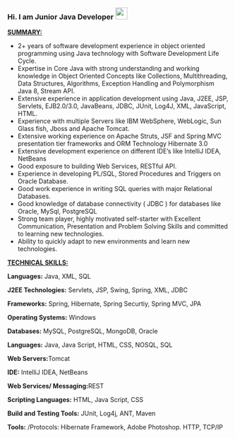 ### Hi. I am Junior Java Developer <img src=https://www.pngall.com/wp-content/uploads/2016/05/Java-PNG-Image.png width=27px>

<p><u><strong>SUMMARY:</strong></u></p>

<ul>
	<li>2+ years of software development experience in object oriented programming using Java technology with Software Development Life Cycle.</li>
	<li>Expertise in Core Java with strong understanding and working knowledge in Object Oriented Concepts like Collections, Multithreading, Data Structures, Algorithms, Exception Handling and Polymorphism Java 8, Stream API.</li>
	<li>Extensive experience in application development using Java, J2EE, JSP, Servlets, EJB2.0/3.0, JavaBeans, JDBC, JUnit, Log4J, XML, JavaScript, HTML.</li>
	<li>Experience with multiple Servers like IBM WebSphere, WebLogic, Sun Glass fish, Jboss and Apache Tomcat.</li>
	<li>Extensive working experience on Apache Struts, JSF and Spring MVC presentation tier frameworks and ORM Technology Hibernate 3.0</li>
	<li>Extensive development experience on different IDE’s like IntelliJ IDEA, NetBeans </li>
	<li>Good exposure to building Web Services, RESTful API.</li>
	<li>Experience in developing PL/SQL, Stored Procedures and Triggers on Oracle Database.</li>
	<li>Good work experience in writing SQL queries with major Relational Databases.</li>
	<li>Good knowledge of database connectivity ( JDBC ) for databases like Oracle, MySql, PostgreSQL</li>
	<li>Strong team player, highly motivated self-starter with Excellent Communication, Presentation and Problem Solving Skills and committed to learning new technologies.</li>
	<li>Ability to quickly adapt to new environments and learn new technologies.</li>
</ul>

<p><u><strong>TECHNICAL SKILLS:</strong></u></p>

<p><strong>Languages:</strong> Java, XML, SQL</p>

<p><strong>J2EE Technologies:</strong> Servlets, JSP, Swing, Spring, XML, JDBC</p>

<p><strong>Frameworks:</strong> Spring, Hibernate, Spring Securtiy, Spring MVC, JPA</p>

<p><strong>Operating Systems:</strong> Windows</p>

<p><strong>Databases:</strong> MySQL, PostgreSQL, MongoDB, Oracle</p>

<p><strong>Languages:</strong> Java, Java Script, HTML, CSS, NOSQL, SQL</p>

<p><strong>Web Servers:</strong>Tomcat</p>

<p><strong>IDE:</strong> IntelliJ IDEA, NetBeans</p>

<p><strong>Web Services/ Messaging:</strong>REST</p>

<p><strong>Scripting Languages:</strong> HTML, Java Script, CSS</p>

<p><strong>Build and Testing Tools:</strong> JUnit, Log4j, ANT, Maven</p>

<p><strong>Tools:</strong> /Protocols: Hibernate Framework, Adobe Photoshop. HTTP, TCP/IP</p>
         
</section>
